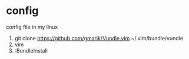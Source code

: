 config
======

config file in my linux

1. git clone https://github.com/gmarik/Vundle.vim ~/.vim/bundle/vundle
2. vim 
3. :BundleInstall
